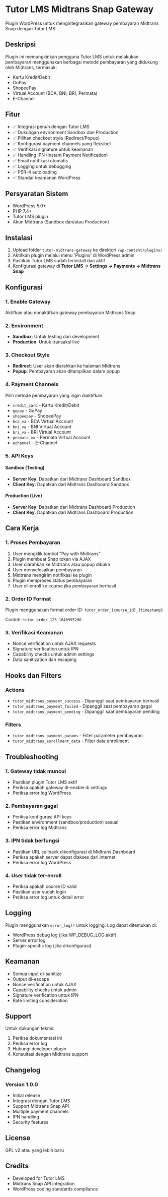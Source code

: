 # Tutor LMS Midtrans Snap Gateway

Plugin WordPress untuk mengintegrasikan gateway pembayaran Midtrans Snap dengan Tutor LMS.

## Deskripsi

Plugin ini memungkinkan pengguna Tutor LMS untuk melakukan pembayaran menggunakan berbagai metode pembayaran yang didukung oleh Midtrans, termasuk:

- Kartu Kredit/Debit
- GoPay
- ShopeePay
- Virtual Account (BCA, BNI, BRI, Permata)
- E-Channel

## Fitur

- ✅ Integrasi penuh dengan Tutor LMS
- ✅ Dukungan environment Sandbox dan Production
- ✅ Pilihan checkout style (Redirect/Popup)
- ✅ Konfigurasi payment channels yang fleksibel
- ✅ Verifikasi signature untuk keamanan
- ✅ Handling IPN (Instant Payment Notification)
- ✅ Email notifikasi otomatis
- ✅ Logging untuk debugging
- ✅ PSR-4 autoloading
- ✅ Standar keamanan WordPress

## Persyaratan Sistem

- WordPress 5.0+
- PHP 7.4+
- Tutor LMS plugin
- Akun Midtrans (Sandbox dan/atau Production)

## Instalasi

1. Upload folder `tutor-midtrans-gateway` ke direktori `/wp-content/plugins/`
2. Aktifkan plugin melalui menu 'Plugins' di WordPress admin
3. Pastikan Tutor LMS sudah terinstall dan aktif
4. Konfigurasi gateway di **Tutor LMS → Settings → Payments → Midtrans Snap**

## Konfigurasi

### 1. Enable Gateway
Aktifkan atau nonaktifkan gateway pembayaran Midtrans Snap.

### 2. Environment
- **Sandbox**: Untuk testing dan development
- **Production**: Untuk transaksi live

### 3. Checkout Style
- **Redirect**: User akan diarahkan ke halaman Midtrans
- **Popup**: Pembayaran akan ditampilkan dalam popup

### 4. Payment Channels
Pilih metode pembayaran yang ingin diaktifkan:
- `credit_card` - Kartu Kredit/Debit
- `gopay` - GoPay
- `shopeepay` - ShopeePay
- `bca_va` - BCA Virtual Account
- `bni_va` - BNI Virtual Account
- `bri_va` - BRI Virtual Account
- `permata_va` - Permata Virtual Account
- `echannel` - E-Channel

### 5. API Keys

#### Sandbox (Testing)
- **Server Key**: Dapatkan dari Midtrans Dashboard Sandbox
- **Client Key**: Dapatkan dari Midtrans Dashboard Sandbox

#### Production (Live)
- **Server Key**: Dapatkan dari Midtrans Dashboard Production
- **Client Key**: Dapatkan dari Midtrans Dashboard Production

## Cara Kerja

### 1. Proses Pembayaran
1. User mengklik tombol "Pay with Midtrans"
2. Plugin membuat Snap token via AJAX
3. User diarahkan ke Midtrans atau popup dibuka
4. User menyelesaikan pembayaran
5. Midtrans mengirim notifikasi ke plugin
6. Plugin memproses status pembayaran
7. User di-enroll ke course jika pembayaran berhasil

### 2. Order ID Format
Plugin menggunakan format order ID: `tutor_order_{course_id}_{timestamp}`

Contoh: `tutor_order_123_1640995200`

### 3. Verifikasi Keamanan
- Nonce verification untuk AJAX requests
- Signature verification untuk IPN
- Capability checks untuk admin settings
- Data sanitization dan escaping

## Hooks dan Filters

### Actions
- `tutor_midtrans_payment_success` - Dipanggil saat pembayaran berhasil
- `tutor_midtrans_payment_failed` - Dipanggil saat pembayaran gagal
- `tutor_midtrans_payment_pending` - Dipanggil saat pembayaran pending

### Filters
- `tutor_midtrans_payment_params` - Filter parameter pembayaran
- `tutor_midtrans_enrollment_data` - Filter data enrollment

## Troubleshooting

### 1. Gateway tidak muncul
- Pastikan plugin Tutor LMS aktif
- Periksa apakah gateway di-enable di settings
- Periksa error log WordPress

### 2. Pembayaran gagal
- Periksa konfigurasi API keys
- Pastikan environment (sandbox/production) sesuai
- Periksa error log Midtrans

### 3. IPN tidak berfungsi
- Pastikan URL callback dikonfigurasi di Midtrans Dashboard
- Periksa apakah server dapat diakses dari internet
- Periksa error log WordPress

### 4. User tidak ter-enroll
- Periksa apakah course ID valid
- Pastikan user sudah login
- Periksa error log untuk detail error

## Logging

Plugin menggunakan `error_log()` untuk logging. Log dapat ditemukan di:
- WordPress debug log (jika WP_DEBUG_LOG aktif)
- Server error log
- Plugin-specific log (jika dikonfigurasi)

## Keamanan

- Semua input di-sanitize
- Output di-escape
- Nonce verification untuk AJAX
- Capability checks untuk admin
- Signature verification untuk IPN
- Rate limiting consideration

## Support

Untuk dukungan teknis:
1. Periksa dokumentasi ini
2. Periksa error log
3. Hubungi developer plugin
4. Konsultasi dengan Midtrans support

## Changelog

### Version 1.0.0
- Initial release
- Integrasi dengan Tutor LMS
- Support Midtrans Snap API
- Multiple payment channels
- IPN handling
- Security features

## License

GPL v2 atau yang lebih baru

## Credits

- Developed for Tutor LMS
- Midtrans Snap API integration
- WordPress coding standards compliance
